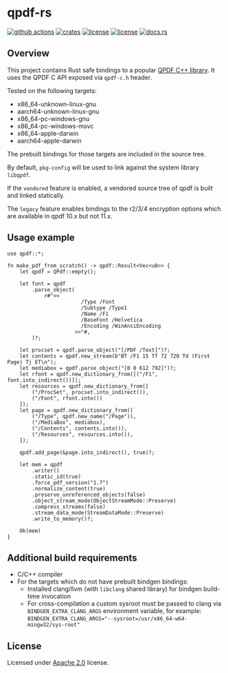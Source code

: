 # qpdf-rs

[![github actions](https://github.com/ancwrd1/qpdf-rs/workflows/CI/badge.svg)](https://github.com/ancwrd1/qpdf-rs/actions)
[![crates](https://img.shields.io/crates/v/qpdf.svg)](https://github.com/ancwrd1/qpdf-rs)
[![license](https://img.shields.io/badge/License-MIT-blue.svg)](https://opensource.org/licenses/MIT)
[![license](https://img.shields.io/badge/License-Apache%202.0-blue.svg)](https://opensource.org/licenses/Apache-2.0)
[![docs.rs](https://docs.rs/qpdf/badge.svg)](https://docs.rs/qpdf)

## Overview

This project contains Rust safe bindings to a popular [QPDF C++ library](https://github.com/qpdf/qpdf).
It uses the QPDF C API exposed via `qpdf-c.h` header.

Tested on the following targets:

* x86_64-unknown-linux-gnu
* aarch64-unknown-linux-gnu
* x86_64-pc-windows-gnu
* x86_64-pc-windows-msvc
* x86_64-apple-darwin
* aarch64-apple-darwin

The prebuilt bindings for those targets are included in the source tree.

By default, `pkg-config` will be used to link against the system library `libqpdf`.

If the `vendored` feature is enabled, a vendored source tree of qpdf is built and linked statically.

The `legacy` feature enables bindings to the r2/3/4 encryption options which are available in qpdf 10.x but not 11.x.

## Usage example

```rust,no_run
use qpdf::*;

fn make_pdf_from_scratch() -> qpdf::Result<Vec<u8>> {
    let qpdf = QPdf::empty();

    let font = qpdf
        .parse_object(
            r#"<<
                        /Type /Font
                        /Subtype /Type1
                        /Name /F1
                        /BaseFont /Helvetica
                        /Encoding /WinAnsiEncoding
                      >>"#,
        )?;

    let procset = qpdf.parse_object("[/PDF /Text]")?;
    let contents = qpdf.new_stream(b"BT /F1 15 Tf 72 720 Td (First Page) Tj ET\n");
    let mediabox = qpdf.parse_object("[0 0 612 792]")?;
    let rfont = qpdf.new_dictionary_from([("/F1", font.into_indirect())]);
    let resources = qpdf.new_dictionary_from([
        ("/ProcSet", procset.into_indirect()),
        ("/Font", rfont.into())
    ]);
    let page = qpdf.new_dictionary_from([
        ("/Type", qpdf.new_name("/Page")),
        ("/MediaBox", mediabox),
        ("/Contents", contents.into()),
        ("/Resources", resources.into()),
    ]);

    qpdf.add_page(&page.into_indirect(), true)?;

    let mem = qpdf
        .writer()
        .static_id(true)
        .force_pdf_version("1.7")
        .normalize_content(true)
        .preserve_unreferenced_objects(false)
        .object_stream_mode(ObjectStreamMode::Preserve)
        .compress_streams(false)
        .stream_data_mode(StreamDataMode::Preserve)
        .write_to_memory()?;

    Ok(mem)
}
```

## Additional build requirements

* C/C++ compiler
* For the targets which do not have prebuilt bindgen bindings:
  * Installed clang/llvm (with `libclang` shared library) for bindgen build-time invocation
  * For cross-compilation a custom sysroot must be passed to clang via `BINDGEN_EXTRA_CLANG_ARGS`
    environment variable, for example: `BINDGEN_EXTRA_CLANG_ARGS="--sysroot=/usr/x86_64-w64-mingw32/sys-root"`

## License

Licensed under [Apache 2.0](https://opensource.org/licenses/Apache-2.0) license.
